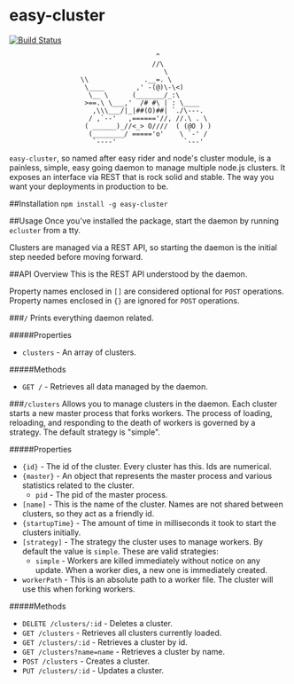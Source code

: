 easy-cluster
======================
[![Build Status](https://travis-ci.org/jsdevel/node-easy-cluster.png)](https://travis-ci.org/jsdevel/node-easy-cluster)

````
                                     ^
                                    //\
                                       \
                  \\              .__=. \
                   \____        ,' -(@)\-\<)
                    \__ \      (_______/_:\
                   >==.\ \___,'  /# #\ | : \____
                     ,\\\___/|_|##(O)##| `./\---.
                    / ,`--'   ,======'//, //.\ . \
                   ( ______)_//<_> O////  ( (@O ) )
                    (________/ ====='o'    \ `-' /
                     `----'                 `---'
````

`easy-cluster`, so named after easy rider and node's cluster module, is a
painless, simple, easy going daemon to manage multiple node.js clusters.  It
exposes an interface via REST that is rock solid and stable.  The way you want
your deployments in production to be.

##Installation
`npm install -g easy-cluster`

##Usage
Once you've installed the package, start the daemon by running `ecluster` from a tty.

Clusters are managed via a REST API, so starting the daemon is the initial step needed before moving forward.

##API Overview
This is the REST API understood by the daemon.

Property names enclosed in `[]` are considered optional for `POST` operations.
Property names enclosed in `{}` are ignored for `POST` operations.

###`/`
Prints everything daemon related.

#####Properties
* `clusters` - An array of clusters.

#####Methods
* `GET /` - Retrieves all data managed by the daemon.

###`/clusters`
Allows you to manage clusters in the daemon.  Each cluster starts a new master process that forks workers.  The process of loading, reloading, and responding to the death of workers is governed by a strategy.  The default strategy is "simple".

#####Properties
* `{id}` - The id of the cluster.  Every cluster has this.  Ids are numerical.
* `{master}` - An object that represents the master process and various statistics related to the cluster.
  * `pid` - The pid of the master process.
* `[name]` - This is the name of the cluster.  Names are not shared between clusters, so they act as a friendly id.
* `{startupTime}` - The amount of time in milliseconds it took to start the clusters initially.
* `[strategy]` - The strategy the cluster uses to manage workers.  By default the value is `simple`.  These are valid strategies:
  * `simple` - Workers are killed immediately without notice on any update.  When a worker dies, a new one is immediately created.
* `workerPath` - This is an absolute path to a worker file.  The cluster will use this when forking workers.

#####Methods
* `DELETE /clusters/:id` - Deletes a cluster.
* `GET /clusters` - Retrieves all clusters currently loaded.
* `GET /clusters/:id` - Retrieves a cluster by id.
* `GET /clusters?name=name` - Retrieves a cluster by name.
* `POST /clusters` - Creates a cluster.
* `PUT /clusters/:id` - Updates a cluster.

